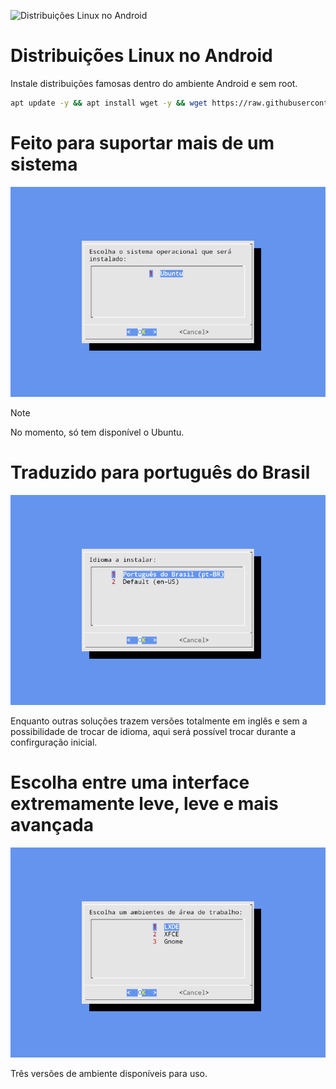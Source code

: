 <!--
📄  Documentação
-->

![Distribuições Linux no Android](https://raw.githubusercontent.com/distribuicoeslinuxnoandroid/.github/main/profile/thumbnail.png)

# Distribuições Linux no Android
Instale distribuições famosas dentro do ambiente Android e sem root.

```bash
apt update -y && apt install wget -y && wget https://raw.githubusercontent.com/distribuicoeslinuxnoandroid/app/main/start.sh -O distrolinux-install.sh && chmod +x distrolinux-install.sh && bash distrolinux-install.sh
```

# Feito para suportar mais de um sistema
![Distribuições Linux no Android](/screenshots/distros.png)
> [!NOTE]
> No momento, só tem disponível o Ubuntu.

# Traduzido para português do Brasil
![Suporte a mais de um idioma](/screenshots/languages.png)

Enquanto outras soluções trazem versões totalmente em inglês e sem a possibilidade de trocar de idioma, aqui será possível trocar durante a confirguração inicial.

# Escolha entre uma interface extremamente leve, leve e mais avançada

![Interfaces](/screenshots/environments.png)

Três versões de ambiente disponíveis para uso.